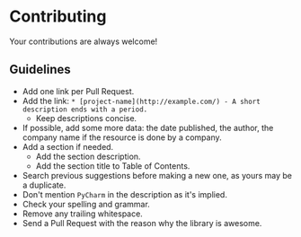 # Contributing

Your contributions are always welcome!

## Guidelines

* Add one link per Pull Request.
* Add the link: `* [project-name](http://example.com/) - A short description ends with a period.`
    * Keep descriptions concise.
* If possible, add some more data: the date published, the author, the company 
name if the resource is done by a company.
* Add a section if needed.
    * Add the section description.
    * Add the section title to Table of Contents.
* Search previous suggestions before making a new one, as yours may be a duplicate.
* Don't mention `PyCharm` in the description as it's implied.
* Check your spelling and grammar.
* Remove any trailing whitespace.
* Send a Pull Request with the reason why the library is awesome.